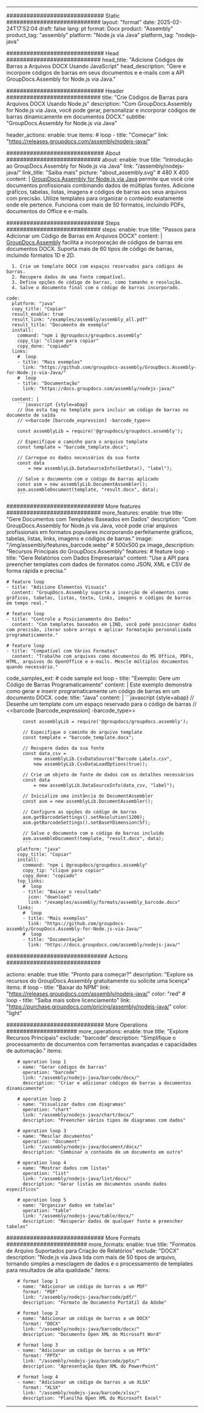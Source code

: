 



---
############################# Static ############################
layout: "format"
date:  2025-02-24T17:52:04
draft: false
lang: pt
format: Docx
product: "Assembly"
product_tag: "assembly"
platform: "Node.js via Java"
platform_tag: "nodejs-java"

############################# Head ############################
head_title: "Adicione Códigos de Barras a Arquivos DOCX Usando JavaScript"
head_description: "Gere e incorpore códigos de barras em seus documentos e e-mails com a API GroupDocs.Assembly for Node.js via Java."

############################# Header ############################
title: "Crie Códigos de Barras para Arquivos DOCX Usando Node.js" 
description: "Com GroupDocs.Assembly for Node.js via Java, você pode gerar, personalizar e incorporar códigos de barras dinamicamente em documentos DOCX."
subtitle: "GroupDocs.Assembly for Node.js via Java" 

header_actions:
  enable: true
  items:
    #  loop
    - title: "Começar"
      link: "https://releases.groupdocs.com/assembly/nodejs-java/"
      
############################# About ############################
about:
    enable: true
    title: "Introdução ao GroupDocs.Assembly for Node.js via Java"
    link: "/assembly/nodejs-java/"
    link_title: "Saiba mais"
    picture: "about_assembly.svg" # 480 X 400
    content: |
       [GroupDocs.Assembly for Node.js via Java](/assembly/nodejs-java/) permite que você crie documentos profissionais combinando dados de múltiplas fontes. Adicione gráficos, tabelas, listas, imagens e códigos de barras aos seus arquivos com precisão. Utilize templates para organizar o conteúdo exatamente onde ele pertence. Funciona com mais de 50 formatos, incluindo PDFs, documentos do Office e e-mails.

############################# Steps ############################
steps:
    enable: true
    title: "Passos para Adicionar um Código de Barras em Arquivos DOCX"
    content: |
      [GroupDocs.Assembly](/assembly/nodejs-java/) facilita a incorporação de códigos de barras em documentos DOCX. Suporta mais de 60 tipos de código de barras, incluindo formatos 1D e 2D.
      
      1. Crie um template DOCX com espaços reservados para códigos de barras.
      2. Recupere dados de uma fonte compatível.
      3. Defina opções de código de barras, como tamanho e resolução.
      4. Salve o documento final com o código de barras incorporado.
   
    code:
      platform: "java"
      copy_title: "Copiar"
      result_enable: true
      result_link: "/examples/assembly/assembly_all.pdf"
      result_title: "Documento de exemplo"
      install:
        command: "npm i @groupdocs/groupdocs.assembly"
        copy_tip: "clique para copiar"
        copy_done: "copiado"
      links:
        #  loop
        - title: "Mais exemplos"
          link: "https://github.com/groupdocs-assembly/GroupDocs.Assembly-for-Node.js-via-Java/"
        #  loop
        - title: "Documentação"
          link: "https://docs.groupdocs.com/assembly/nodejs-java/"
          
      content: |
        ```javascript {style=abap}
        // Use esta tag no template para incluir um código de barras no documento de saída
        // <<barcode [barcode_expression] -barcode_type>>
    
        const assemblyLib = require('@groupdocs/groupdocs.assembly');

        // Especifique o caminho para o arquivo template
        const template = "barcode_template.docx";

        // Carregue os dados necessários da sua fonte
        const data 
            = new assemblyLib.DataSourceInfo(GetData(), "label");

        // Salve o documento com o código de barras aplicado
        const asm = new assemblyLib.DocumentAssembler();
        asm.assembleDocument(template, "result.docx", data);
        ```           

############################# More features ############################
more_features:
  enable: true
  title: "Gere Documentos com Templates Baseados em Dados"
  description: "Com GroupDocs.Assembly for Node.js via Java, você pode criar arquivos profissionais em formatos populares incorporando perfeitamente gráficos, tabelas, listas, links, imagens e códigos de barras."
  image: "/img/assembly/features_barcode.webp" # 500x500 px
  image_description: "Recursos Principais do GroupDocs.Assembly"
  features:
    # feature loop
    - title: "Gere Relatórios com Dados Empresariais"
      content: "Use a API para preencher templates com dados de formatos como JSON, XML e CSV de forma rápida e precisa."

    # feature loop
    - title: "Adicione Elementos Visuais"
      content: "GroupDocs.Assembly suporta a inserção de elementos como gráficos, tabelas, listas, texto, links, imagens e códigos de barras em tempo real."

    # feature loop
    - title: "Controle a Posicionamento dos Dados"
      content: "Com templates baseados em LINQ, você pode posicionar dados com precisão, iterar sobre arrays e aplicar formatação personalizada programaticamente."

    # feature loop
    - title: "Compatível com Vários Formatos"
      content: "Trabalhe com arquivos como documentos do MS Office, PDFs, HTML, arquivos do OpenOffice e e-mails. Mescle múltiplos documentos quando necessário."
      
  code_samples_ext:
    # code sample ext loop
    - title: "Exemplo: Gere um Código de Barras Programaticamente"
      content: |
        Este exemplo demonstra como gerar e inserir programaticamente um código de barras em um documento DOCX.
      code:
        title: "Java"
        content: |
          ```javascript {style=abap}
          // Desenhe um template com um espaço reservado para o código de barras
          // <<barcode [barcode_expression] -barcode_type>>
          
          const assemblyLib = require('@groupdocs/groupdocs.assembly');

          // Especifique o caminho do arquivo template
          const template = "barcode_template.docx";

          // Recupere dados da sua fonte
          const data_csv =
              new assemblyLib.CsvDataSource("Barcode Labels.csv", 
              new assemblyLib.CsvDataLoadOptions(true));

          // Crie um objeto de fonte de dados com os detalhes necessários
          const data 
              = new assemblyLib.DataSourceInfo(data_csv, "label");

          // Inicialize uma instância do DocumentAssembler
          const asm = new assemblyLib.DocumentAssembler();

          // Configure as opções do código de barras
          asm.getBarcodeSettings().setResolution(1200);
          asm.getBarcodeSettings().setBaseYDimension(5f);

          // Salve o documento com o código de barras incluído
          asm.assembleDocument(template, "result.docx", data);
          ```
        platform: "java"
        copy_title: "Copiar"
        install:
          command: "npm i @groupdocs/groupdocs.assembly"
          copy_tip: "clique para copiar"
          copy_done: "copiado"
        top_links:
          #  loop
          - title: "Baixar o resultado"
            icon: "download"
            link: "/examples/assembly/formats/assembly_barcode.docx"
        links:
          #  loop
          - title: "Mais exemplos"
            link: "https://github.com/groupdocs-assembly/GroupDocs.Assembly-for-Node.js-via-Java/"
          #  loop
          - title: "Documentação"
            link: "https://docs.groupdocs.com/assembly/nodejs-java/"
            

            


############################## Actions ############################

actions:
  enable: true
  title: "Pronto para começar?"
  description: "Explore os recursos do GroupDocs.Assembly gratuitamente ou solicite uma licença"
  items:
    #  loop
    - title: "Baixar do NPM"
      link: "https://releases.groupdocs.com/assembly/nodejs-java/"
      color: "red"
        #  loop
    - title: "Saiba mais sobre licenciamento"
      link: "https://purchase.groupdocs.com/pricing/assembly/nodejs-java/"
      color: "light"


############################# More Operations #####################
more_operations:
    enable: true
    title: "Explore Recursos Principais"
    exclude: "barcode"
    description: "Simplifique o processamento de documentos com ferramentas avançadas e capacidades de automação."
    items: 
          
        # operation loop 1
        - name: "Gerar códigos de barras"
          operation: "barcode"
          link: "/assembly/nodejs-java/barcode/docx/"
          description: "Criar e adicionar códigos de barras a documentos dinamicamente"

        # operation loop 2
        - name: "Visualizar dados com diagramas"
          operation: "chart"
          link: "/assembly/nodejs-java/chart/docx/"
          description: "Preencher vários tipos de diagramas com dados"

        # operation loop 3
        - name: "Mesclar documentos"
          operation: "document"
          link: "/assembly/nodejs-java/document/docx/"
          description: "Combinar o conteúdo de um documento em outro"

        # operation loop 4
        - name: "Mostrar dados com listas"
          operation: "list"
          link: "/assembly/nodejs-java/list/docx/"
          description: "Gerar listas em documentos usando dados específicos"

        # operation loop 5
        - name: "Organizar dados em tabelas"
          operation: "table"
          link: "/assembly/nodejs-java/table/docx/"
          description: "Recuperar dados de qualquer fonte e preencher tabelas"
         
          
############################# More Formats ########################
more_formats:
    enable: true
    title: "Formatos de Arquivo Suportados para Criação de Relatórios"
    exclude: "DOCX"
    description: "Node.js via Java lida com mais de 50 tipos de arquivo, tornando simples a mesclagem de dados e o processamento de templates para resultados de alta qualidade."
    items: 
          
        # format loop 1
        - name: "Adicionar um código de barras a um PDF"
          format: "PDF"
          link: "/assembly/nodejs-java/barcode/pdf/"
          description: "Formato de Documento Portátil da Adobe"
          
        # format loop 2
        - name: "Adicionar um código de barras a um DOCX"
          format: "DOCX"
          link: "/assembly/nodejs-java/barcode/docx/"
          description: "Documento Open XML do Microsoft Word"
          
        # format loop 3
        - name: "Adicionar um código de barras a um PPTX"
          format: "PPTX"
          link: "/assembly/nodejs-java/barcode/pptx/"
          description: "Apresentação Open XML do PowerPoint"
          
        # format loop 4
        - name: "Adicionar um código de barras a um XLSX"
          format: "XLSX"
          link: "/assembly/nodejs-java/barcode/xlsx/"
          description: "Planilha Open XML do Microsoft Excel"


          

---